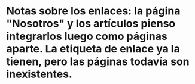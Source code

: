 # Notas sobre los enlaces: la página "Nosotros" y los artículos pienso integrarlos luego como páginas aparte. La etiqueta de enlace ya la tienen, pero las páginas todavía son inexistentes.